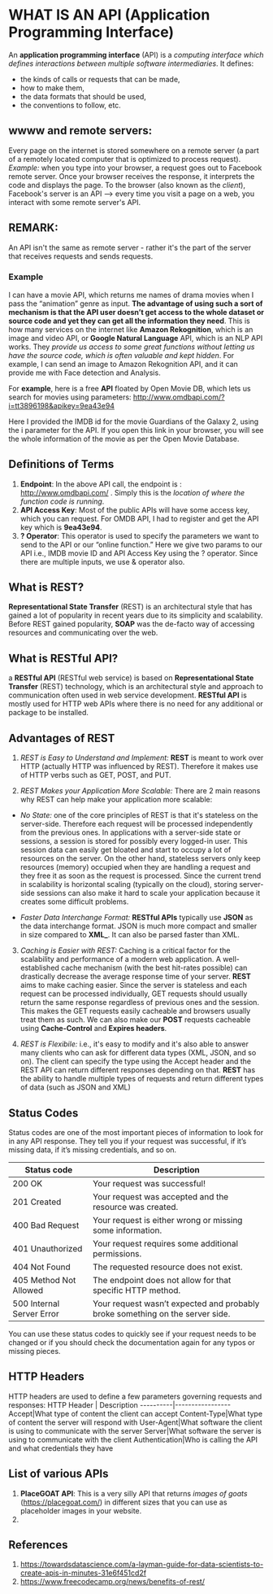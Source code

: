 # WHAT IS AN API (Application Programming Interface)

An **application programming interface** (API) is a _computing interface which defines interactions between multiple software intermediaries_. It defines:

- the kinds of calls or requests that can be made,
- how to make them,
- the data formats that should be used,
- the conventions to follow, etc.

## wwww and remote servers:

Every page on the internet is stored somewhere on a remote server (a part of a remotely located computer that is optimized to process request). _Example:_ when you type into your browser, a request goes out to Facebook remote server. Once your browser receives the response, it interprets the code and displays the page. To the browser (also known as the _client_), Facebook's server is an API --> every time you visit a page on a web, you interact with some remote server's API.

## REMARK:

An API isn't the same as remote server - rather it's the part of the server that receives requests and sends requests.

### Example

I can have a movie API, which returns me names of drama movies when I pass the “animation” genre as input. **The advantage of using such a sort of mechanism is that the API user doesn’t get access to the whole dataset or source code and yet they can get all the information they need**. This is how many services on the internet like **Amazon Rekognition**, which is an image and video API, or **Google Natural Language** API, which is an NLP API works. They _provide us access to some great functions without letting us have the source code, which is often valuable and kept hidden_. For example, I can send an image to Amazon Rekognition API, and it can provide me with Face detection and Analysis.

For **example**, here is a free **API** floated by Open Movie DB, which lets us search for movies using parameters: http://www.omdbapi.com/?i=tt3896198&apikey=9ea43e94

Here I provided the IMDB id for the movie Guardians of the Galaxy 2, using the i parameter for the API. If you open this link in your browser, you will see the whole information of the movie as per the Open Movie Database.

## Definitions of Terms

1. **Endpoint**: In the above API call, the endpoint is : http://www.omdbapi.com/ . Simply this is the _location of where the function code is running_.
2. **API Access Key**: Most of the public APIs will have some access key, which you can request. For OMDB API, I had to register and get the API key which is **9ea43e94**.
3. **? Operator**: This operator is used to specify the parameters we want to send to the API or our “online function.” Here we give two params to our API i.e., IMDB movie ID and API Access Key using the ? operator. Since there are multiple inputs, we use & operator also.

## What is REST?

**Representational State Transfer** (REST) is an architectural style that has gained a lot of popularity in recent years due to its simplicity and scalability.
Before REST gained popularity, **SOAP** was the de-facto way of accessing resources and communicating over the web.

## What is RESTful API?

a **RESTful API** (RESTful web service) is based on **Representational State Transfer** (REST) technology, which is an architectural style and approach to communication often used in web service development. **RESTful API** is mostly used for HTTP web APIs where there is no need for any additional or package to be installed.

## Advantages of REST

1. _REST is Easy to Understand and Implement:_ **REST** is meant to work over HTTP (actually HTTP was influenced by REST). Therefore it makes use of HTTP verbs such as GET, POST, and PUT.

2. _REST Makes your Application More Scalable:_ There are 2 main reasons why REST can help make your application more scalable:

- _No State:_ one of the core principles of REST is that it's stateless on the server-side. Therefore each request will be processed independently from the previous ones. In applications with a server-side state or sessions, a session is stored for possibly every logged-in user. This session data can easily get bloated and start to occupy a lot of resources on the server. On the other hand, stateless servers only keep resources (memory) occupied when they are handling a request and they free it as soon as the request is processed. Since the current trend in scalability is horizontal scaling (typically on the cloud), storing server-side sessions can also make it hard to scale your application because it creates some difficult problems.

- _Faster Data Interchange Format:_ **RESTful APIs** typically use **JSON** as the data interchange format. JSON is much more compact and smaller in size compared to **XML\_**. It can also be parsed faster than XML.

3. _Caching is Easier with REST:_ Caching is a critical factor for the scalability and performance of a modern web application. A well-established cache mechanism (with the best hit-rates possible) can drastically decrease the average response time of your server. **REST** aims to make caching easier. Since the server is stateless and each request can be processed individually, GET requests should usually return the same response regardless of previous ones and the session. This makes the GET requests easily cacheable and browsers usually treat them as such. We can also make our **POST** requests cacheable using **Cache-Control** and **Expires headers**.

4. _REST is Flexibile:_ i.e., it's easy to modify and it's also able to answer many clients who can ask for different data types (XML, JSON, and so on). The client can specify the type using the Accept header and the REST API can return different responses depending on that. **REST** has the ability to handle multiple types of requests and return different types of data (such as JSON and XML)

## Status Codes

Status codes are one of the most important pieces of information to look for in any API response. They tell you if your request was successful, if it’s missing data, if it’s missing credentials, and so on.

| Status code | Description 
----------- | ----------- 
200 OK |Your request was successful!
201 Created | Your request was accepted and the resource was created.
400 Bad Request|Your request is either wrong or missing some information.
401 Unauthorized|Your request requires some additional permissions.
404 Not Found|The requested resource does not exist.
405 Method Not Allowed|The endpoint does not allow for that specific HTTP method.
500 Internal Server Error|Your request wasn’t expected and probably broke something on the server side.

You can use these status codes to quickly see if your request needs to be changed or if you should check the documentation again for any typos or missing pieces.


## HTTP Headers
HTTP headers are used to define a few parameters governing requests and responses:
HTTP Header | Description
----------|-----------------
Accept|What type of content the client can accept
Content-Type|What type of content the server will respond with
User-Agent|What software the client is using to communicate with the server
Server|What software the server is using to communicate with the client
Authentication|Who is calling the API and what credentials they have


## List of various APIs
1. __PlaceGOAT API__: This is a very silly API that returns _images of goats_ (https://placegoat.com/) in different sizes that you can use as placeholder images in your website.
2. 

## References

1. https://towardsdatascience.com/a-layman-guide-for-data-scientists-to-create-apis-in-minutes-31e6f451cd2f
2. https://www.freecodecamp.org/news/benefits-of-rest/
